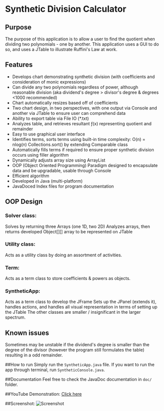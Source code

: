 # Synthetic Division Calculator

## Purpose
The purpose of this application is to allow a user to find the quotient when dividing two polynomials - one by another. This application uses a GUI to do so, and uses a JTable to illustrate Ruffini's Law at work.


## Features
* Develops chart demonstrating synthetic division (with coefficients and consideration of monic expressions)
* Can divide any two polynomials regardless of power, although reasonable division (aka dividend's degree > divisor's degree & degrees <1000 recommended)
* Chart automatically resizes based off of coefficients
* Two chart design, in two perspectives, with one output via Console and another via JTable to ensure user can comprehend data
* Ability to export table via File IO (*.txt)
* Analyzes table, and retrieves resultant ƒ(x) representing quotient and remainder
* Easy to use graphical user interface
* Identifies terms, sorts terms using built-in time complexity: O(n) = nlog(n) Collections.sort() by extending Comparable<T> class
* Automatically fills terms if required to ensure proper synthetic division occurs using filler algorithm
* Dynamically adjusts array size using ArrayList<Term>
* OOP (Object Oriented Programming) Paradigm designed to encapsulate data and be upgradable, usable through Console
* Efficient algorithm
* Developed in Java (multi-platform)
* JavaDoced Index files for program documentation

## OOP Design
### Solver class:
Solves by returning three Arrays (one 1D, two 2D)
Analyzes arrays, then returns developed Object[][] array to be represented on JTable
### Utility class:
Acts as a utility class by doing an assortment of activities.
### Term:
Acts as a term class to store coefficients & powers as objects.
### SyntheticApp:
Acts as a term class to develop the JFrame
Sets up the JPanel (extends it), handles actions, and handles all visual representation in terms of setting up the JTable
The other classes are smaller / insignificant in the larger spectrum. 

## Known issues
Sometimes may be unstable if the dividend's degree is smaller than the degree of the divisor (however the program still formulates the table) resulting in a odd remainder. 

##How to run
Simply run the `SyntheticApp.java` file. If you want to run the app through terminal, run `SyntheticConsole.java`.

##Documentation
Feel free to check the JavaDoc documentation in `doc/` folder.

##YouTube Demonstration:
[Click here](https://www.youtube.com/watch?v=G-ySgKVjx-Y)

##Screenshot:
![Screenshot](http://horatiulazu.ca/software/images/SyntheticDivision.png "Screenshot")